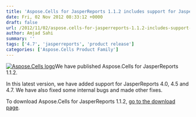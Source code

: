 ```yaml
---
title: 'Aspose.Cells for JasperReports 1.1.2 includes support for JasperReports 4.0, 4.5 and 4.7'
date: Fri, 02 Nov 2012 08:33:12 +0000
draft: false
url: /2012/11/02/aspose.cells-for-jasperreports-1.1.2-includes-support-for-jasperreports-4.0-4.5-and-4.7/
author: Amjad Sahi
summary: ''
tags: ['4.7', 'jasperreports', 'product release']
categories: ['Aspose.Cells Product Family']
---
```


[![Aspose.Cells logo][1]](https://blog.aspose.com/wp-content/uploads/sites/2/2012/05/aspose.cells-logo2.jpg)We have published Aspose.Cells for JasperReports 1.1.2.

In this latest version, we have added support for JasperReports 4.0, 4.5 and 4.7. We have also fixed some internal bugs and made other fixes.

To download Aspose.Cells for JasperReports 1.1.2, [go to the download page][2].




[1]: https://blog.aspose.com/wp-content/uploads/sites/2/2012/05/aspose.cells-logo2.jpg "Aspose.Cells logo"
[2]: http://www.aspose.com/community/files/67/jasperreports-exporters/aspose.cells-for-jasperreports/entry422621.aspx




